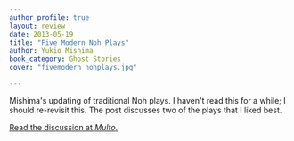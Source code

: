```yaml
---
author_profile: true
layout: review
date: 2013-05-19
title: "Five Modern Noh Plays"
author: Yukio Mishima
book_category: Ghost Stories
cover: "fivemodern_nohplays.jpg"

---
```

Mishima's updating of traditional Noh plays. I haven't read this for a while; I should re-revisit this. The post discusses two of the plays that I liked best.

[Read the discussion at *Multo*.](https://multoghost.wordpress.com/2013/05/19/the-lady-aoi/)